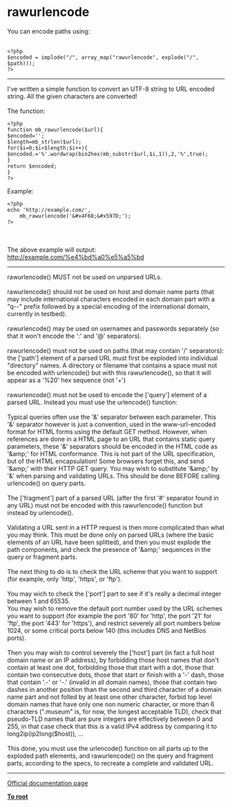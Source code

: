 # rawurlencode



You can encode paths using:<br><br>

```
<?php
$encoded = implode("/", array_map("rawurlencode", explode("/", $path)));
?>
```
  

---

I&apos;ve written a simple function to convert an UTF-8 string to URL encoded string. All the given characters are converted!<br><br>The function:<br>

```
<?php
function mb_rawurlencode($url){
$encoded='';
$length=mb_strlen($url);
for($i=0;$i<$length;$i++){
$encoded.='%'.wordwrap(bin2hex(mb_substr($url,$i,1)),2,'%',true);
}
return $encoded;
}
?>
```


Example:


```
<?php
echo 'http://example.com/',
    mb_rawurlencode('&#x4F60;&#x597D;');
?>
```
<br><br>The above example will output:<br>http://example.com/%e4%bd%a0%e5%a5%bd  

---

rawurlencode() MUST not be used on unparsed URLs.<br><br>rawurlencode() should not be used on host and domain name parts (that may include international characters encoded in each domain part with a "q--" prefix followed by a special encoding of the international domain, currently in testbed).<br><br>rawurlencode() may be used on usernames and passwords separately (so that it won&apos;t encode the &apos;:&apos; and &apos;@&apos; separators).<br><br>rawurlencode() must not be used on paths (that may contain &apos;/&apos; separators): the [&apos;path&apos;] element of a parsed URL must first be exploded into individual "directory" names. A directory or filename that contains a space must not be encoded with urlencode() but with this rawurlencode(), so that it will appear as a &apos;%20&apos; hex sequence (not &apos;+&apos;)<br><br>rawurlencode() must not be used to encode the [&apos;query&apos;] element of a parsed URL. Instead you must use the urlencode() function:<br><br>Typical queries often use the &apos;&amp;&apos; separator between each parameter. This &apos;&amp;&apos; separator however is just a convention, used in the www-url-encoded format for HTML forms using the default GET method. However, when references are done in a HTML page to an URL that contains static query parameters, these &apos;&amp;&apos; separators should be encoded in the HTML code as &apos;&amp;amp;&apos; for HTML conformance. This is not part of the URL specification, but of the HTML encapsulation! Some browsers forget this, and send &apos;&amp;amp;&apos; with their HTTP GET query. You may wish to substitute &apos;&amp;amp;&apos; by &apos;&amp;&apos; when parsing and validating URLs. This should be done BEFORE calling urlencode() on query parts.<br><br>The [&apos;fragment&apos;] part of a parsed URL (after the first &apos;#&apos; separator found in any URL) must not be encoded with this rawurlencode() function but instead by urlencode().<br><br>Validating a URL sent in a HTTP request is then more complicated than what you may think. This must be done only on parsed URLs (where the basic elements of an URL have been splitted), and then you must explode the path components, and check the presence of &apos;&amp;amp;&apos; sequences in the query or fragment parts.<br><br>The next thing to do is to check the URL scheme that you want to support (for example, only &apos;http&apos;, &apos;https&apos;, or &apos;ftp&apos;).<br><br>You may wich to check the [&apos;port&apos;] part to see if it&apos;s really a decimal integer between 1 and 65535.<br>You may wish to remove the default port number used by the URL schemes you want to support (for example the port &apos;80&apos; for &apos;http&apos;, the port &apos;21&apos; for &apos;ftp&apos;, the port &apos;443&apos; for &apos;https&apos;), and restrict severely all port numbers below 1024, or some critical ports below 140 (this includes DNS and NetBios ports).<br><br>Then you may wish to control severely the [&apos;host&apos;] part (in fact a full host domain name or an IP address), by forbidding those host names that don&apos;t contain at least one dot, forbidding those that start with a dot, those that contain two consecutive dots, those that start or finish with a &apos;-&apos; dash, those that contain &apos;.-&apos; or &apos;-.&apos; (invalid in all domain names), those that contain two dashes in another position than the second and third character of a domain name part and not folled by at least one other character, forbid top level domain names that have only one non numeric character, or more than 6 characters (".museum" is, for now, the longest acceptable TLD), check that pseudo-TLD names that are pure integers are effectively between 0 and 255, in that case check that this is a valid IPv4 address by comparing it to long2ip(ip2long($host)), ...<br><br>This done, you must use the urlencode() function on all parts up to the exploded path elements, and rawurlencode() on the query and fragment parts, according to the specs, to recreate a complete and validated URL.  

---

[Official documentation page](https://www.php.net/manual/en/function.rawurlencode.php)

**[To root](/README.md)**